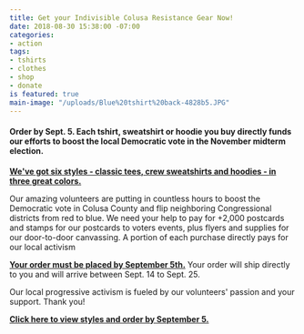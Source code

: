 ```yaml
---
title: Get your Indivisible Colusa Resistance Gear Now!
date: 2018-08-30 15:38:00 -07:00
categories:
- action
tags:
- tshirts
- clothes
- shop
- donate
is featured: true
main-image: "/uploads/Blue%20tshirt%20back-4828b5.JPG"
---
```


#### Order by Sept. 5. Each tshirt, sweatshirt or hoodie you buy directly funds our efforts to boost the local Democratic vote in the November midterm election.

[**We've got six styles - classic tees, crew sweatshirts and hoodies - in three great colors.**](https://www.bonfire.com/indivisiblecolusa/)

Our amazing volunteers are putting in countless hours to boost the Democratic vote in Colusa County and flip neighboring Congressional districts from red to blue. We need your help to pay for +2,000 postcards and stamps for our postcards to voters events, plus flyers and supplies for our door-to-door canvassing. A portion of each purchase directly pays for our local activism 

[**Your order must be placed by September 5th.**](https://www.bonfire.com/indivisiblecolusa/) Your order will ship directly to you and will arrive  between Sept. 14 to Sept. 25. 

Our local progressive activism is fueled by our volunteers' passion and your support. Thank you! 

[**Click here to view styles and order by September 5.**](https://www.bonfire.com/indivisiblecolusa/)